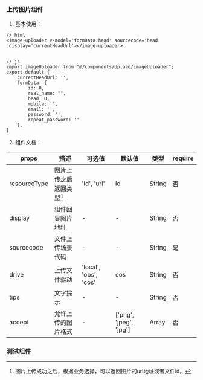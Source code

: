 

### 上传图片组件

1. 基本使用：


```
// html
<image-uploader v-model='formData.head' sourcecode='head' :display='currentHeadUrl'></image-uploader>


// js
import imageUploader from "@/components/Upload/imageUploader";
export default {
    currentHeadUrl: '',
    formData: {
        id: 0,
        real_name: "",
        head: 0,
        mobile: '',
        email: '',
        password: '',
        repeat_password: ''
    },
}
```

2.  组件文档：


| props       |         描述                          | 可选值 | 默认值 |类型   | require|
| ----------- | -------------------------------------|--------|--------|-------|-------|
| resourceType|      图片上传之后返回类型[^1]              | 'id', 'url'|   id   | String| 否
| display     |    组件回显图片地址                    |   -     |     -   | String|否
| sourcecode  |    文件上传场景代码                    |    -   |    -    | String|是
| drive       |    上传文件驱动                        |'local', 'obs', 'cos'| cos| String|否
| tips        |    文字提示                        |-| -| String|否
| accept      |    允许上传的图片格式                   |-| ['png', 'jpeg', 'jpg']| Array|否


[^1]: 图片上传成功之后，根据业务选择，可以返回图片的url地址或者文件id。


### 测试组件
